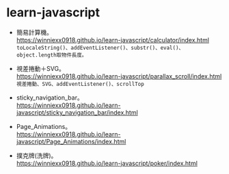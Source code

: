 # learn-javascript

* 簡易計算機。<br>
https://winniexx0918.github.io/learn-javascript/calculator/index.html<br>
`toLocaleString()、addEventListener()、substr()、eval()、object.length取物件長度。`<br>

* 視差捲動＋SVG。<br>
https://winniexx0918.github.io/learn-javascript/parallax_scroll/index.html<br>
`視差捲動、SVG、addEventListener()、scrollTop`<br>

* sticky_navigation_bar。<br>
https://winniexx0918.github.io/learn-javascript/sticky_navigation_bar/index.html<br>

* Page_Animations。<br>
https://winniexx0918.github.io/learn-javascript/Page_Animations/index.html<br>

* 撲克牌(洗牌)。<br>
https://winniexx0918.github.io/learn-javascript/poker/index.html<br>
